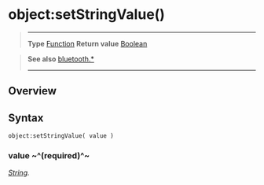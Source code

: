 # object:setStringValue()

> --------------------- ------------------------------------------------------------------------------------------
> __Type__              [Function](https://docs.coronalabs.com/api/type/Function.html)
> __Return value__      [Boolean](https://docs.coronalabs.com/api/type/Boolean.html)


> __See also__          [bluetooth.*](/plugin/bluetooth.md)
> --------------------- ------------------------------------------------------------------------------------------

## Overview

## Syntax

	object:setStringValue( value )

### value ~^(required)^~
_[String](https://docs.coronalabs.com/api/type/String.html)._